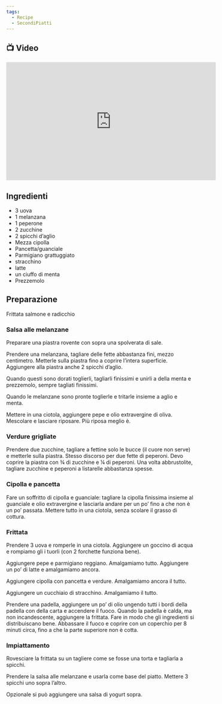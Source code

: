 ```yaml
---
tags:
  - Recipe
  - SecondiPiatti
---
```

## 📺 Video

<div class="iframe-container">
  <iframe width="560" height="315" src="https://www.youtube.com/embed/TWQXiamEacc" title="YouTube video player" frameborder="0" allow="accelerometer; autoplay; clipboard-write; encrypted-media; gyroscope; picture-in-picture" allowfullscreen></iframe>
</div>

## Ingredienti

-   3 uova
-   1 melanzana
-   1 peperone
-   2 zucchine
-   2 spicchi d’aglio
-   Mezza cipolla
-   Pancetta/guanciale
-   Parmigiano grattuggiato
-   stracchino
-   latte
-   un ciuffo di menta
-   Prezzemolo

## Preparazione
Frittata salmone e radicchio
### Salsa alle melanzane

Preparare una piastra rovente con sopra una spolverata di sale.

Prendere una melanzana, tagliare delle fette abbastanza fini, mezzo centimetro. Metterle sulla piastra fino a coprire l’intera superficie. Aggiungere alla piastra anche 2 spicchi d’aglio.

Quando questi sono dorati toglierli, tagliarli finissimi e unirli a della menta e prezzemolo, sempre tagliati finissimi.

Quando le melanzane sono pronte toglierle e tritarle insieme a aglio e menta.

Mettere in una ciotola, aggiungere pepe e olio extravergine di oliva. Mescolare e lasciare riposare. Più riposa meglio è.

### Verdure grigliate

Prendere due zucchine, tagliare a fettine solo le bucce (il cuore non serve) e metterle sulla piastra. Stesso discorso per due fette di peperoni. Devo coprire la piastra con ¾ di zucchine e ¼ di peperoni. Una volta abbrustolite, tagliare zucchine e peperoni a listarelle abbastanza spesse.

### Cipolla e pancetta

Fare un soffritto di cipolla e guanciale: tagliare la cipolla finissima insieme al guanciale e olio extravergine e lasciarla andare per un po’ fino a che non è un po’ passata. Mettere tutto in una ciotola, senza scolare il grasso di cottura.

### Frittata

Prendere 3 uova e romperle in una ciotola. Aggiungere un goccino di acqua e rompiamo gli i tuorli (con 2 forchette funziona bene).

Aggiungere pepe e parmigiano reggiano. Amalgamiamo tutto. Aggiungere un po’ di latte e amalgamiamo ancora.

Aggiungere cipolla con pancetta e verdure. Amalgamiamo ancora il tutto.

Aggiungere un cucchiaio di stracchino. Amalgamiamo il tutto.

Prendere una padella, aggiungere un po’ di olio ungendo tutti i bordi della padella con della carta e accendere il fuoco. Quando la padella è calda, ma non incandescente, aggiungere la frittata. Fare in modo che gli ingredienti si distribuiscano bene. Abbassare il fuoco e coprire con un coperchio per 8 minuti circa, fino a che la parte superiore non è cotta.

### Impiattamento

Rovesciare la frittata su un tagliere come se fosse una torta e tagliarla a spicchi.

Prendere la salsa alle melanzane e usarla come base del piatto. Mettere 3 spicchi uno sopra l’altro.

Opzionale si può aggiungere una salsa di yogurt sopra.